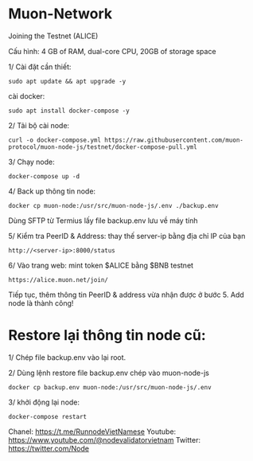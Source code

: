 # Muon-Network

Joining the Testnet (ALICE)

Cấu hình: 
4 GB of RAM, dual-core CPU, 20GB of storage space

1/ Cài đặt cần thiết: 

    sudo apt update && apt upgrade -y
    
cài docker:

    sudo apt install docker-compose -y
    
2/ Tải bộ cài node:

    curl -o docker-compose.yml https://raw.githubusercontent.com/muon-protocol/muon-node-js/testnet/docker-compose-pull.yml
    
3/ Chạy node:

    docker-compose up -d
    
4/ Back up thông tin node:
    
    docker cp muon-node:/usr/src/muon-node-js/.env ./backup.env
    
Dùng SFTP từ Termius lấy file backup.env lưu về máy tính

5/ Kiểm tra PeerID & Address: thay thế server-ip bằng địa chỉ IP của bạn

    http://<server-ip>:8000/status
    
6/ Vào trang web: mint token $ALICE bằng $BNB testnet

    https://alice.muon.net/join/
    
Tiếp tục, thêm thông tin PeerID & address vừa nhận được ở bước 5. Add node là thành công!


# Restore lại thông tin node cũ:

1/ Chép file backup.env vào lại root.

2/ Dùng lệnh restore  file backup.env chép vào muon-node-js

    docker cp backup.env muon-node:/usr/src/muon-node-js/.env
    
    
3/ khởi động lại node:

    docker-compose restart
    
Chanel: https://t.me/RunnodeVietNamese
Youtube: https://www.youtube.com/@nodevalidatorvietnam
Twitter: https://twitter.com/Node    

